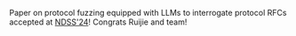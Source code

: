 Paper on protocol fuzzing equipped with LLMs to interrogate protocol RFCs accepted at [NDSS'24](papers/NDSS24-chatafl)! Congrats Ruijie and team!
